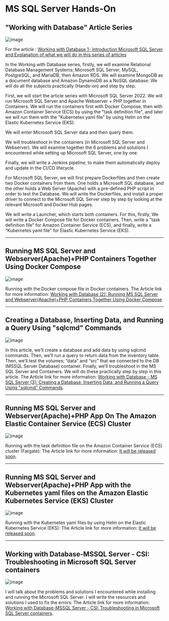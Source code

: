 # MS SQL Server Hands-On


## "Working with Database" Article Series

![image](https://github.com/cmakkaya/mssql-server-handson/assets/110052470/6108280e-f26c-4835-b235-aae80065f7e8)

For the article : [Working with Database 1- Introduction Microsoft SQL Server and Explanation of what we will do in this series of articles](https://cmakkaya.medium.com/working-database-1-introduction-microsoft-sql-server-and-explanation-of-what-we-will-do-in-this-105bebf66a55) 

In the Working with Database series, firstly, we will examine Relational Database Management Systems; Microsoft SQL Server, MySQL, PostgreSQL, and MariaDB, then Amazon RDS. We will examine MongoDB as a document database and Amazon DynamoDB as a NoSQL database. We will do all the subjects practically (Hands-on) and step by step.

First, we will start the article series with Microsoft SQL Server 2022. We will run Microsoft SQL Server and Apache Webserver + PHP together in Containers. We will run the containers first with Docker Compose, then with Amazon Container Service (ECS) by using the "task definition file", and later we will run them with the "Kubernetes yaml file" by using Helm on the Elastic Kubernetes Service (EKS).

We will enter Microsoft SQL Server data and then query them.

We will troubleshoot in the containers (in Microsoft SQL Server and Webserver). We will examine together the 6 problems and solutions I encountered while setting up Microsoft SQL Server, one by one.

Finally, we will write a Jenkins pipeline, to make them automatically deploy and update in the CI/CD lifecycle.

For Microsoft SQL Server, we will first prepare Dockerfiles and then create two Docker containers from them. One holds a Microsoft SQL database, and the other holds a Web Server (Apache) with a pre-defined PHP script in order to test the Database. We will write the Dockerfiles, and install a proper driver to connect to the Microsoft SQL Server step by step by looking at the relevant Microsoft and Docker Hub pages.

We will write a Launcher, which starts both containers. For this, firstly, We will write a Docker Compose file for Docker containers. Then, write a "task definition file" for Amazon Container Service (ECS), and finally, write a "Kubernetes yaml file" for Elastic Kubernetes Service (EKS).

----------------------------------------------------------------------------------------------------------------------------
## Running MS SQL Server and Webserver(Apache)+PHP Containers Together Using Docker Compose

![image](https://github.com/cmakkaya/mssql-server-handson/assets/110052470/deeb21ab-8861-41d9-ba26-6f42b35b3ec8)

Running with the Docker compose file in Docker containers.
The Article link for more information: [Working with Database (2): Running MS SQL Server and Webserver(Apache)+PHP Containers Together Using Docker Compose](https://cmakkaya.medium.com/working-with-database-2-running-ms-sql-server-and-webserver-apache-php-containers-together-3dea9a263105) 


-----------------------------------------------------------------------------------------------------------------------------
## Creating a Database, Inserting Data, and Running a Query Using "sqlcmd" Commands

![image](https://github.com/user-attachments/assets/e8c859b2-4070-4554-b04a-afb1e12fc5e2)

In this article, we’ll create a database and add data by using sqlcmd commands. Then, we’ll run a query to return data from the inventory table. Then, we’ll test the volumes; “data” and “src” that we connected to the DB (MSSQL Server Database) container. Finally, we’ll troubleshoot in the MS SQL Server and Containers.
We will do these practically step by step in this article.
The Article link for more information: [Working with Database - MS SQL Server (3): Creating a Database, Inserting Data, and Running a Query Using "sqlcmd" Commands](https://cmakkaya.medium.com/working-with-database-ms-sql-server-3-creating-a-database-inserting-data-and-running-a-aa580206cdd6).


-----------------------------------------------------------------------------------------------------------------------------
## Running MS SQL Server and Webserver(Apache)+PHP App On The Amazon Elastic Container Service (ECS) Cluster

![image](https://github.com/cmakkaya/mssql-server-handson/assets/110052470/f4c39eec-2148-404d-aeca-1dd01cf175ac)

Running with the task definition file on the Amazon Container Service (ECS) cluster (Fargate):
The Article link for more information: [It will be released soon]().


-----------------------------------------------------------------------------------------------------------------------------
## Running MS SQL Server and Webserver(Apache)+PHP App with the Kubernetes yaml files on the Amazon Elastic Kubernetes Service (EKS) Cluster

![image](https://github.com/cmakkaya/mssql-server-handson/assets/110052470/eb1f2753-c204-43bb-87c0-29a310146202)

Running with the Kubernetes yaml files by using Helm on the Elastic Kubernetes Service (EKS):
The Article link for more information: [It will be released soon]().


-----------------------------------------------------------------------------------------------------------------------------
## Working with Database-MSSQL Server - CSI: Troubleshooting in Microsoft SQL Server containers

![image](https://github.com/user-attachments/assets/c417351a-8423-4331-a886-cd83de6fed72)

I will talk about the problems and solutions I encountered while installing and running the Microsoft SQL Server. I will write the resources and solutions I used to fix the errors:
The Article link for more information: [Working with Database-MSSQL Server - CSI: Troubleshooting in Microsoft SQL Server containers](https://cmakkaya.medium.com/step-5-csi-troubleshooting-in-microsoft-sql-server-containers-e5c5449443dd).
